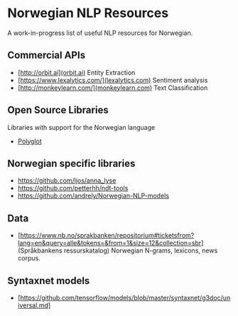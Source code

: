 # Norwegian NLP Resources
A work-in-progress list of useful NLP resources for Norwegian.

## Commercial APIs
* [http://orbit.ai](orbit.ai)
  Entity Extraction
* [https://www.lexalytics.com/](lexalytics.com)
  Sentiment analysis
* [http://monkeylearn.com/](monkeylearn.com)
  Text Classification


## Open Source Libraries
Libraries with support for the Norwegian language
* [Polyglot](https://github.com/aboSamoor/polyglot)


## Norwegian specific libraries
* <https://github.com/ljos/anna_lyse>
* <https://github.com/petterhh/ndt-tools>
* <https://github.com/andrely/Norwegian-NLP-models>


## Data
* [https://www.nb.no/sprakbanken/repositorium#ticketsfrom?lang=en&query=alle&tokens=&from=1&size=12&collection=sbr] (Språkbankens ressurskatalog)
  Norwegian N-grams, lexicons, news corpus.

## Syntaxnet models
 * [https://github.com/tensorflow/models/blob/master/syntaxnet/g3doc/universal.md]
